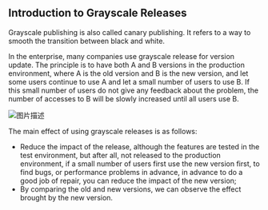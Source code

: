 ## Introduction to Grayscale Releases

Grayscale publishing is also called canary publishing. It refers to a way to smooth the transition between black and white.

In the enterprise, many companies use grayscale release for version update. The principle is to have both A and B versions in the production environment, where A is the old version and B is the new version, and let some users continue to use A and let a small number of users to use B. If this small number of users do not give any feedback about the problem, the number of accesses to B will be slowly increased until all users use B.

![图片描述](https://doc.shiyanlou.com/courses/10022/2123746/08e1618e32194dc86de421bd7db9b2f5-0/wm)

The main effect of using grayscale releases is as follows:

- Reduce the impact of the release, although the features are tested in the test environment, but after all, not released to the production environment, if a small number of users first use the new version first, to find bugs, or performance problems in advance, in advance to do a good job of repair, you can reduce the impact of the new version;
- By comparing the old and new versions, we can observe the effect brought by the new version.
